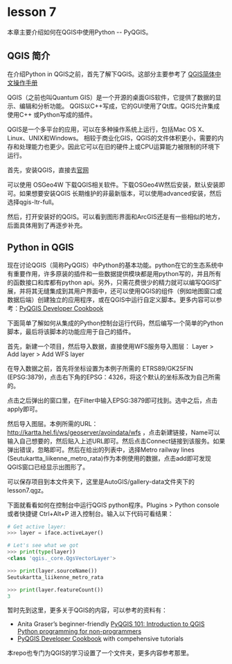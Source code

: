 # lesson 7

本章主要介绍如何在QGIS中使用Python -- PyQGIS。

## QGIS 简介

在介绍Python in QGIS之前，首先了解下QGIS。这部分主要参考了 [QGIS简体中文操作手册](https://malagis.com/qgis-handbook-index.html)

QGIS（之前也叫Quantum GIS）是一个开源的桌面GIS软件，它提供了数据的显示、编辑和分析功能。 QGIS以C++写成，它的GUI使用了Qt库。QGIS允许集成使用C++ 或Python写成的插件。

QGIS是一个多平台的应用，可以在多种操作系统上运行，包括Mac OS X、Linux、UNIX和Windows。 相较于商业化GIS，QGIS的文件体积更小，需要的内存和处理能力也更少。因此它可以在旧的硬件上或CPU运算能力被限制的环境下运行。


首先，安装QGIS，直接去[官网](http://www.qgis.org/)

可以使用 OSGeo4W 下载QGIS相关软件。下载OSGeo4W然后安装，默认安装即可。如果想要安装QGIS 长期维护的非最新版本，可以使用advanced安装，然后选择qgis-ltr-full。

然后，打开安装好的QGIS。可以看到图形界面和ArcGIS还是有一些相似的地方，后面具体用到了再逐步补充。

## Python in QGIS

现在讨论QGIS（简称PyQGIS）中Python的基本功能。python在它的生态系统中有重要作用，许多原装的插件和一些数据提供模块都是用python写的，并且所有的函数接口和库都有python api。另外，只需花费很少的精力就可以编写QGIS扩展，并将其无缝集成到其用户界面中，还可以使用QGIS的组件（例如地图窗口或数据后端）创建独立的应用程序，或在QGIS中运行自定义脚本。更多内容可以参考：[PyQGIS Developer Cookbook](https://docs.qgis.org/3.4/en/docs/pyqgis_developer_cookbook/intro.html)

下面简单了解如何从集成的Python控制台运行代码，然后编写一个简单的Python脚本，最后将该脚本的功能应用于自己的插件。

首先，新建一个项目，然后导入数据，直接使用WFS服务导入图层： Layer > Add layer > Add WFS layer

在导入数据之前，首先将坐标设置为本例子所需的  ETRS89/GK25FIN (EPSG:3879)，点击右下角的EPSG：4326，将这个默认的坐标系改为自己所需的。

点击之后弹出的窗口里，在Filter中输入EPSG:3879即可找到。选中之后，点击apply即可。

然后导入图层。本例所需的URL：  http://kartta.hel.fi/ws/geoserver/avoindata/wfs ，点击新建链接，Name可以输入自己想要的，然后贴入上述URL即可。然后点击Connect链接到该服务。如果弹出错误，忽略即可。然后在给出的列表中，选择Metro railway lines (Seutukartta_liikenne_metro_rata)作为本例使用的数据，点击add即可发现QGIS窗口已经显示出图形了。

可以保存项目到本文件夹下，这里是AutoGIS/gallery-data文件夹下的lesson7.qgz。

下面就看看如何在控制台中运行QGIS python程序。Plugins > Python console 或者快捷键 Ctrl+Alt+P 进入控制台。输入以下代码可看结果：

```Python
# Get active layer:
>>> layer = iface.activeLayer()

# Let's see what we got
>>> print(type(layer))
<class 'qgis._core.QgsVectorLayer'>

>>> print(layer.sourceName())
Seutukartta_liikenne_metro_rata

>>> print(layer.featureCount())
3
```

暂时先到这里，更多关于QGIS的内容，可以参考的资料有：

- Anita Graser’s beginner-friendly [PyQGIS 101: Introduction to QGIS Python programming for non-programmers](https://anitagraser.com/pyqgis-101-introduction-to-qgis-python-programming-for-non-programmers/)
- [PyQGIS Developer Cookbook](https://docs.qgis.org/testing/en/docs/pyqgis_developer_cookbook/) with compehensive tutorials

本repo也专门为QGIS的学习设置了一个文件夹，更多内容参考那里。